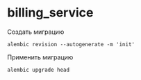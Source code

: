 # billing_service

Создать миграцию
```
alembic revision --autogenerate -m 'init'
```


Применить миграцию
```
alembic upgrade head   
```